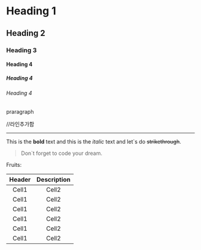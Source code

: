 <!--Heading--->
# Heading 1
## Heading 2
### Heading 3
#### Heading 4
##### Heading 4
###### Heading 4
praragraph

<!--Line---> //라인추가함
---
<!--Text attributes-->
This is the **bold** text and this is the *italic* text and let`s do ~~strikethrough~~.

<!--Quote-->
>Don`t forget to code your dream.

<!--Bullet list-->
Fruits:


<!--Table-->
|Header|Description|
|:--:|:--:|
|Cell1|Cell2|
|Cell1|Cell2|
|Cell1|Cell2|
|Cell1|Cell2|
|Cell1|Cell2|
|Cell1|Cell2|
